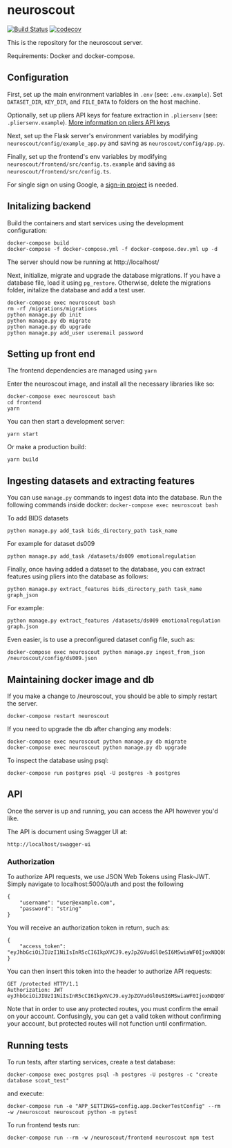 # neuroscout

[![Build Status](https://travis-ci.com/PsychoinformaticsLab/neuroscout.svg?token=mytABRBRnBitJJpBpMxh&branch=master)](https://travis-ci.com/PsychoinformaticsLab/neuroscout)
[![codecov](https://codecov.io/gh/neuroscout/neuroscout/branch/master/graph/badge.svg)](https://codecov.io/gh/neuroscout/neuroscout)

This is the repository for the neuroscout server.

Requirements: Docker and docker-compose.

## Configuration
First, set up the main environment variables in `.env` (see: `.env.example`).
Set `DATASET_DIR`, `KEY_DIR`, and `FILE_DATA` to folders on the host machine.

Optionally, set up pliers API keys for feature extraction in `.pliersenv` (see: `.pliersenv.example`).
[More information on pliers API keys](http://tyarkoni.github.io/pliers/installation.html#api-keys)

Next, set up the Flask server's environment variables by modifying `neuroscout/config/example_app.py`
and saving as `neuroscout/config/app.py`.

Finally, set up the frontend's env variables by modifying `neuroscout/frontend/src/config.ts.example`
and saving as `neuroscout/frontend/src/config.ts`.

For single sign on using Google, a [sign-in project](https://developers.google.com/identity/sign-in/web/sign-in) is needed.


## Initalizing backend
Build the containers and start services using the development configuration:

    docker-compose build
    docker-compose -f docker-compose.yml -f docker-compose.dev.yml up -d

The server should now be running at http://localhost/

Next, initialize, migrate and upgrade the database migrations.
If you have a database file, load it using `pg_restore`. Otherwise, delete the migrations folder,
initalize the database and add a test user.

    docker-compose exec neuroscout bash
    rm -rf /migrations/migrations
    python manage.py db init
    python manage.py db migrate
    python manage.py db upgrade
    python manage.py add_user useremail password

## Setting up front end
The frontend dependencies are managed using `yarn`

Enter the neuroscout image, and install all the necessary libraries like so:

    docker-compose exec neuroscout bash
    cd frontend
    yarn

You can then start a development server:

    yarn start

Or make a production build:

    yarn build

## Ingesting datasets and extracting features
You can use `manage.py` commands to ingest data into the database.
Run the following commands inside docker: `docker-compose exec neuroscout bash`

To add BIDS datasets

    python manage.py add_task bids_directory_path task_name

For example for dataset ds009

    python manage.py add_task /datasets/ds009 emotionalregulation

Finally, once having added a dataset to the database, you can extract features
  using pliers into the database as follows:

    python manage.py extract_features bids_directory_path task_name graph_json

For example:

    python manage.py extract_features /datasets/ds009 emotionalregulation graph.json


Even easier, is to use a preconfigured dataset config file, such as:

    docker-compose exec neuroscout python manage.py ingest_from_json /neuroscout/config/ds009.json

## Maintaining docker image and db
If you make a change to /neuroscout, you should be able to simply restart the server.

    docker-compose restart neuroscout

If you need to upgrade the db after changing any models:

    docker-compose exec neuroscout python manage.py db migrate
    docker-compose exec neuroscout python manage.py db upgrade

To inspect the database using psql:

    docker-compose run postgres psql -U postgres -h postgres

## API
Once the server is up and running, you can access the API however you'd like.

The API is document using Swagger UI at:

    http://localhost/swagger-ui

### Authorization
To authorize API requests, we use JSON Web Tokens using Flask-JWT. Simply navigate to localhost:5000/auth and post the following

    {
        "username": "user@example.com",
        "password": "string"
    }

You will receive an authorization token in return, such as:

    {
        "access_token": "eyJhbGciOiJIUzI1NiIsInR5cCI6IkpXVCJ9.eyJpZGVudGl0eSI6MSwiaWF0IjoxNDQ0OTE3NjQwLCJuYmYiOjE0NDQ5MTc2NDAsImV4cCI6MTQ0NDkxNzk0MH0.KPmI6WSjRjlpzecPvs3q_T3cJQvAgJvaQAPtk1abC_E"
    }

You can then insert this token into the header to authorize API requests:

    GET /protected HTTP/1.1
    Authorization: JWT eyJhbGciOiJIUzI1NiIsInR5cCI6IkpXVCJ9.eyJpZGVudGl0eSI6MSwiaWF0IjoxNDQ0OTE3NjQwLCJuYmYiOjE0NDQ5MTc2NDAsImV4cCI6MTQ0NDkxNzk0MH0.KPmI6WSjRjlpzecPvs3q_T3cJQvAgJvaQAPtk1abC_E

Note that in order to use any protected routes, you must confirm the email on your account. Confusingly, you can get a valid token without confirming your account, but protected routes will not function until confirmation.


## Running tests
To run tests, after starting services, create a test database:

    docker-compose exec postgres psql -h postgres -U postgres -c "create database scout_test"

and execute:

    docker-compose run -e "APP_SETTINGS=config.app.DockerTestConfig" --rm -w /neuroscout neuroscout python -m pytest

To run frontend tests run:

    docker-compose run --rm -w /neuroscout/frontend neuroscout npm test
